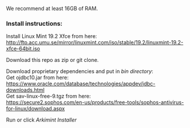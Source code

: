 We recommend at least 16GB of RAM.




### Install instructions:

Install Linux Mint 19.2 Xfce from here:  
http://ftp.acc.umu.se/mirror/linuxmint.com/iso/stable/19.2/linuxmint-19.2-xfce-64bit.iso

Download this repo as zip or git clone.

Download proprietary dependencies and put in *bin directory*:  
Get ojdbc10.jar from here:  
https://www.oracle.com/database/technologies/appdev/jdbc-downloads.html  
Get sav-linux-free-9.tgz from here:  
https://secure2.sophos.com/en-us/products/free-tools/sophos-antivirus-for-linux/download.aspx

Run or click *Arkimint Installer*










